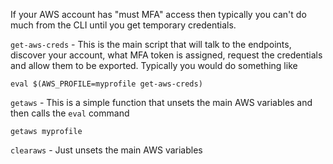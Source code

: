 If your AWS account has "must MFA" access then typically you can't do
much from the CLI until you get temporary credentials.

`get-aws-creds` - This is the main script that will talk to the endpoints,
discover your account, what MFA token is assigned, request the credentials
and allow them to be exported.  Typically you would do something like

    eval $(AWS_PROFILE=myprofile get-aws-creds)

`getaws` - This is a simple function that unsets the main AWS variables
and then calls the `eval` command

    getaws myprofile

`clearaws` - Just unsets the main AWS variables
